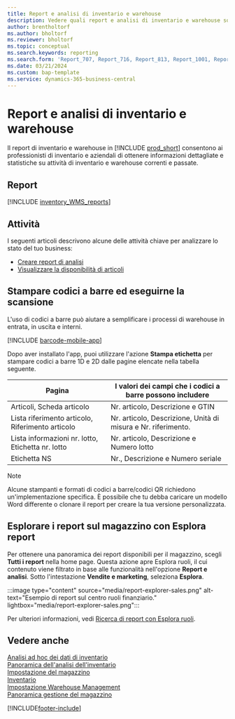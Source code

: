 ```yaml
---
title: Report e analisi di inventario e warehouse
description: Vedere quali report e analisi di inventario e warehouse sono disponibili nella versione standard di Business Central in modo da poter tenere traccia della propria attività.
author: brentholtorf
ms.author: bholtorf
ms.reviewer: bholtorf
ms.topic: conceptual
ms.search.keywords: reporting
ms.search.form: 'Report_707, Report_716, Report_813, Report_1001, Report_5807, Report_5808, Report_5809, Report_7313, Report_7319, Report_7320'
ms.date: 03/21/2024
ms.custom: bap-template
ms.service: dynamics-365-business-central
---
```

# <a name="inventory-and-warehouse-reports-and-analytics"></a>Report e analisi di inventario e warehouse

Il report di inventario e warehouse in [!INCLUDE [prod_short](includes/prod_short.md)] consentono ai professionisti di inventario e aziendali di ottenere informazioni dettagliate e statistiche su attività di inventario e warehouse correnti e passate.  

## <a name="reports"></a>Report

[!INCLUDE [inventory_WMS_reports](includes/inventory-WMS-reports-include.md)]

## <a name="tasks"></a>Attività

I seguenti articoli descrivono alcune delle attività chiave per analizzare lo stato del tuo business:

* [Creare report di analisi](bi-how-create-analysis-views-reports.md)  
* [Visualizzare la disponibilità di articoli](inventory-how-availability-overview.md)

## <a name="print-and-scan-barcodes"></a>Stampare codici a barre ed eseguirne la scansione

L'uso di codici a barre può aiutare a semplificare i processi di warehouse in entrata, in uscita e interni. 

[!INCLUDE [barcode-mobile-app](includes/barcode-mobile-app.md)]

Dopo aver installato l'app, puoi utilizzare l'azione **Stampa etichetta** per stampare codici a barre 1D e 2D dalle pagine elencate nella tabella seguente.

|Pagina  |I valori dei campi che i codici a barre possono includere  |
|---------|---------|
|Articoli, Scheda articolo     |Nr. articolo, Descrizione e GTIN         |
|Lista riferimento articolo, Riferimento articolo     |Nr. articolo, Descrizione, Unità di misura e Nr. riferimento.         |
|Lista informazioni nr. lotto, Etichetta nr. lotto     |Nr. articolo, Descrizione e Numero lotto       |
|Etichetta NS     |Nr., Descrizione e Numero seriale         |

> [!NOTE]
> Alcune stampanti e formati di codici a barre/codici QR richiedono un'implementazione specifica. È possibile che tu debba caricare un modello Word differente o clonare il report per creare la tua versione personalizzata.


## <a name="explore-inventory-reports-with-report-explorer"></a>Esplorare i report sul magazzino con Esplora report

Per ottenere una panoramica dei report disponibili per il magazzino, scegli **Tutti i report** nella home page. Questa azione apre Esplora ruoli, il cui contenuto viene filtrato in base alle funzionalità nell'opzione **Report e analisi**. Sotto l'intestazione **Vendite e marketing**, seleziona **Esplora**.

:::image type="content" source="media/report-explorer-sales.png" alt-text="Esempio di report sul centro ruoli finanziario." lightbox="media/report-explorer-sales.png":::

Per ulteriori informazioni, vedi [Ricerca di report con Esplora ruoli](ui-role-explorer.md).


## <a name="see-also"></a>Vedere anche

[Analisi ad hoc dei dati di inventario](ad-hoc-analysis-inventory.md)  
[Panoramica dell'analisi dell'inventario](inventory-analytics-overview.md)   
[Impostazione del magazzino](inventory-setup-inventory.md)  
[Inventario](inventory-manage-inventory.md)  
[Impostazione Warehouse Management](warehouse-setup-warehouse.md)  
[Panoramica gestione del magazzino](design-details-warehouse-management.md)

[!INCLUDE[footer-include](includes/footer-banner.md)]
